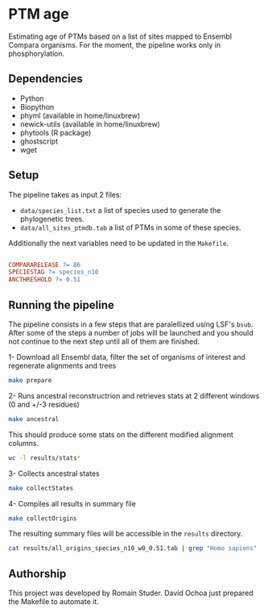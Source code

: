 
# PTM age

Estimating age of PTMs based on a list of sites mapped to Ensembl Compara organisms. For the moment, the pipeline works only in
phosphorylation.


## Dependencies

- Python
- Biopython
- phyml (available in home/linuxbrew)
- newick-utils (available in home/linuxbrew)
- phytools (R package)
- ghostscript
- wget


## Setup

The pipeline takes as input 2 files:

- `data/species_list.txt` a list of species used to generate the phylogenetic trees.
- `data/all_sites_ptmdb.tab` a list of PTMs in some of these species.

Additionally the next variables need to be updated in the `Makefile`.

```makefile

COMPARARELEASE ?= 86
SPECIESTAG ?= species_n10
ANCTHRESHOLD ?= 0.51

```

## Running the pipeline

The pipeline consists in a few steps that are paralellized using LSF's `bsub`. After some of the steps a number of jobs
will be launched and you should not continue to the next step until all of them are finished.

1- Download all Ensembl data, filter the set of organisms of interest and regenerate alignments and trees 

```bash
make prepare
```

2- Runs ancestral reconstructrion and retrieves stats at 2 different windows (0 and +/-3 residues)

```bash
make ancestral
```

This should produce some stats on the different modified alignment columns.

```bash
wc -l results/stats* 
```

3- Collects ancestral states

```bash
make collectStates 
```

4- Compiles all results in summary file

```bash
make collectOrigins 
```

The resulting summary files will be accessible in the `results` directory.

```bash
cat results/all_origins_species_n10_w0_0.51.tab | grep "Homo sapiens" | cut -f9,9 | sort | uniq -c
```


## Authorship ##

This project was developed by Romain Studer. David Ochoa just prepared the Makefile to automate it.

